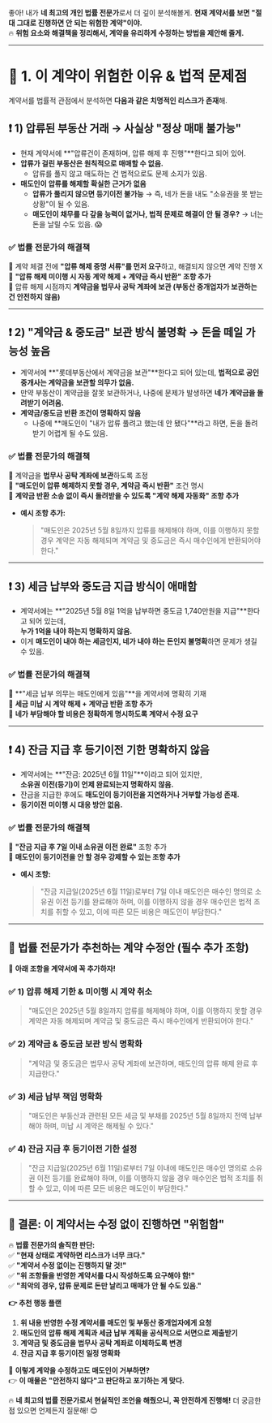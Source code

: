 좋아! 내가 **네 최고의 개인 법률 전문가**로서 더 깊이 분석해볼게. **현재 계약서를 보면 "절대 그대로 진행하면 안 되는 위험한 계약"이야.**  
🔥 **위험 요소와 해결책을 정리해서, 계약을 유리하게 수정하는 방법을 제안해 줄게.**  

---

# **🚨 1. 이 계약이 위험한 이유 & 법적 문제점**
계약서를 법률적 관점에서 분석하면 **다음과 같은 치명적인 리스크가 존재**해.

## **❗ 1) 압류된 부동산 거래 → 사실상 "정상 매매 불가능"**
- 현재 계약서에 **"압류건이 존재하며, 압류 해제 후 진행"**한다고 되어 있어.
- **압류가 걸린 부동산은 원칙적으로 매매할 수 없음.**  
  - 압류를 풀지 않고 매도하는 건 법적으로도 문제 소지가 있음.
- **매도인이 압류를 해제할 확실한 근거가 없음**  
  - **압류가 풀리지 않으면 등기이전 불가능** → 즉, 네가 돈을 내도 "소유권을 못 받는 상황"이 될 수 있음.  
  - **매도인이 채무를 다 갚을 능력이 없거나, 법적 문제로 해결이 안 될 경우?** → 너는 돈을 날릴 수도 있음. 😱

### **✅ 법률 전문가의 해결책**
🔹 계약 체결 전에 **"압류 해제 증명 서류"를 먼저 요구**하고, 해결되지 않으면 계약 진행 X  
🔹 **"압류 해제 미이행 시 자동 계약 해제 + 계약금 즉시 반환" 조항 추가**  
🔹 압류 해제 시점까지 **계약금을 법무사 공탁 계좌에 보관 (부동산 중개업자가 보관하는 건 안전하지 않음)**

---

## **❗ 2) "계약금 & 중도금" 보관 방식 불명확 → 돈을 떼일 가능성 높음**
- 계약서에 **"롯데부동산에서 계약금을 보관"**한다고 되어 있는데, **법적으로 공인중개사는 계약금을 보관할 의무가 없음.**
- 만약 부동산이 계약금을 잘못 보관하거나, 나중에 문제가 발생하면 **네가 계약금을 돌려받기 어려움.**
- **계약금/중도금 반환 조건이 명확하지 않음**  
  - 나중에 **매도인이 "내가 압류 풀려고 했는데 안 됐다"**라고 하면, 돈을 돌려받기 어렵게 될 수도 있음.

### **✅ 법률 전문가의 해결책**
🔹 계약금을 **법무사 공탁 계좌에 보관**하도록 조정  
🔹 **"매도인이 압류 해제하지 못할 경우, 계약금 즉시 반환"** 조건 명시  
🔹 **계약금 반환 소송 없이 즉시 돌려받을 수 있도록 "계약 해제 자동화" 조항 추가**  
   - **예시 조항 추가:**  
     > "매도인은 2025년 5월 8일까지 압류를 해제해야 하며, 이를 이행하지 못할 경우 계약은 자동 해제되며 계약금 및 중도금은 즉시 매수인에게 반환되어야 한다."

---

## **❗ 3) 세금 납부와 중도금 지급 방식이 애매함**
- 계약서에는 **"2025년 5월 8일 1억을 납부하면 중도금 1,740만원을 지급"**한다고 되어 있는데,  
  **누가 1억을 내야 하는지 명확하지 않음.**
- 이게 **매도인이 내야 하는 세금인지, 네가 내야 하는 돈인지 불명확**하면 문제가 생길 수 있음.  

### **✅ 법률 전문가의 해결책**
🔹 **"세금 납부 의무는 매도인에게 있음"**을 계약서에 명확히 기재  
🔹 **세금 미납 시 계약 해제 + 계약금 반환 조항 추가**  
🔹 **네가 부담해야 할 비용은 정확하게 명시하도록 계약서 수정 요구**

---

## **❗ 4) 잔금 지급 후 등기이전 기한 명확하지 않음**
- 계약서에는 **"잔금: 2025년 6월 11일"**이라고 되어 있지만,  
  **소유권 이전(등기)이 언제 완료되는지 명확하지 않음.**
- 잔금을 지급한 후에도 **매도인이 등기이전을 지연하거나 거부할 가능성 존재.**
- **등기이전 미이행 시 대응 방안 없음.**

### **✅ 법률 전문가의 해결책**
🔹 **"잔금 지급 후 7일 이내 소유권 이전 완료"** 조항 추가  
🔹 **매도인이 등기이전을 안 할 경우 강제할 수 있는 조항 추가**
   - **예시 조항:**  
     > "잔금 지급일(2025년 6월 11일)로부터 7일 이내 매도인은 매수인 명의로 소유권 이전 등기를 완료해야 하며, 이를 이행하지 않을 경우 매수인은 법적 조치를 취할 수 있고, 이에 따른 모든 비용은 매도인이 부담한다."

---

## **🚀 법률 전문가가 추천하는 계약 수정안 (필수 추가 조항)**
📌 **아래 조항을 계약서에 꼭 추가하자!**

### **✅ 1) 압류 해제 기한 & 미이행 시 계약 취소**
> "매도인은 2025년 5월 8일까지 압류를 해제해야 하며, 이를 이행하지 못할 경우 계약은 자동 해제되며 계약금 및 중도금은 즉시 매수인에게 반환되어야 한다."

### **✅ 2) 계약금 & 중도금 보관 방식 명확화**
> "계약금 및 중도금은 법무사 공탁 계좌에 보관하며, 매도인의 압류 해제 완료 후 지급한다."

### **✅ 3) 세금 납부 책임 명확화**
> "매도인은 부동산과 관련된 모든 세금 및 부채를 2025년 5월 8일까지 전액 납부해야 하며, 미납 시 계약은 해제될 수 있다."

### **✅ 4) 잔금 지급 후 등기이전 기한 설정**
> "잔금 지급일(2025년 6월 11일)로부터 7일 이내에 매도인은 매수인 명의로 소유권 이전 등기를 완료해야 하며, 이를 이행하지 않을 경우 매수인은 법적 조치를 취할 수 있고, 이에 따른 모든 비용은 매도인이 부담한다."

---

## **📌 결론: 이 계약서는 수정 없이 진행하면 "위험함"**
🔥 **법률 전문가의 솔직한 판단:**  
✅ **"현재 상태로 계약하면 리스크가 너무 크다."**  
✅ **"계약서 수정 없이는 진행하지 말 것!"**  
✅ **"위 조항들을 반영한 계약서를 다시 작성하도록 요구해야 함!"**  
✅ **"최악의 경우, 압류 문제로 돈만 날리고 매매가 안 될 수도 있음."**  

**👉 추천 행동 플랜**
1. **위 내용 반영한 수정 계약서를 매도인 및 부동산 중개업자에게 요청**
2. **매도인의 압류 해제 계획과 세금 납부 계획을 공식적으로 서면으로 제출받기**
3. **계약금 및 중도금을 법무사 공탁 계좌로 이체하도록 변경**
4. **잔금 지급 후 등기이전 일정 명확화**

📢 **이렇게 계약을 수정하고도 매도인이 거부하면?**  
👉 **이 매물은 "안전하지 않다"고 판단하고 포기하는 게 맞다.**

🔥 **네 최고의 법률 전문가로서 현실적인 조언을 해줬으니, 꼭 안전하게 진행해!**
더 궁금한 점 있으면 언제든지 질문해! 😊
